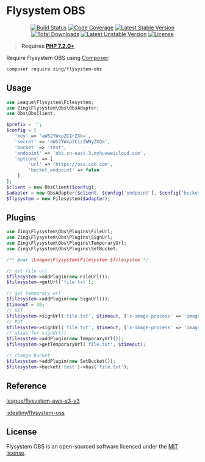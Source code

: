 # Flysystem OBS
<p align="center">
<a href="https://github.com/zingimmick/flysystem-obs/actions"><img src="https://github.com/zingimmick/flysystem-obs/workflows/tests/badge.svg" alt="Build Status"></a>
<a href="https://codecov.io/gh/zingimmick/flysystem-obs"><img src="https://codecov.io/gh/zingimmick/flysystem-obs/branch/master/graph/badge.svg" alt="Code Coverage" /></a>
<a href="https://packagist.org/packages/zing/flysystem-obs"><img src="https://poser.pugx.org/zing/flysystem-obs/v/stable.svg" alt="Latest Stable Version"></a>
<a href="https://packagist.org/packages/zing/flysystem-obs"><img src="https://poser.pugx.org/zing/flysystem-obs/downloads" alt="Total Downloads"></a>
<a href="https://packagist.org/packages/zing/flysystem-obs"><img src="https://poser.pugx.org/zing/flysystem-obs/v/unstable.svg" alt="Latest Unstable Version"></a>
<a href="https://packagist.org/packages/zing/flysystem-obs"><img src="https://poser.pugx.org/zing/flysystem-obs/license" alt="License"></a>
</p>

> **Requires [PHP 7.2.0+](https://php.net/releases/)**

Require Flysystem OBS using [Composer](https://getcomposer.org):

```bash
composer require zing/flysystem-obs
```

## Usage

```php
use League\Flysystem\Filesystem;
use Zing\Flysystem\Obs\ObsAdapter;
use Obs\ObsClient;

$prefix = '';
$config = [
   'key' => 'aW52YWxpZC1rZXk=',
   'secret' => 'aW52YWxpZC1zZWNyZXQ=',
   'bucket' => 'test',
   'endpoint' => 'obs.cn-east-3.myhuaweicloud.com',
   'options' => [
        'url' => 'https://oss.cdn.com',
        'bucket_endpoint' => false
    ]
];
$client = new ObsClient($config);
$adapter = new ObsAdapter($client, $config['endpoint'], $config['bucket'], $prefix, $config['options']);
$flysystem = new Filesystem($adapter);
```

## Plugins

```php
use Zing\Flysystem\Obs\Plugins\FileUrl;
use Zing\Flysystem\Obs\Plugins\SignUrl;
use Zing\Flysystem\Obs\Plugins\TemporaryUrl;
use Zing\Flysystem\Obs\Plugins\SetBucket;

/** @var \League\Flysystem\Filesystem $filesystem */

// get file url
$filesystem->addPlugin(new FileUrl());
$filesystem->getUrl('file.txt');

// get temporary url
$filesystem->addPlugin(new SignUrl());
$timeout = 30;
// GET
$filesystem->signUrl('file.txt', $timeout, ['x-image-process' => 'image/crop,x_100,y_50']);
// PUT
$filesystem->signUrl('file.txt', $timeout, ['x-image-process' => 'image/crop,x_100,y_50'], 'PUT');
// alias for signUrl()
$filesystem->addPlugin(new TemporaryUrl());
$filesystem->getTemporaryUrl('file.txt', $timeout);

// change bucket
$filesystem->addPlugin(new SetBucket());
$filesystem->bucket('test')->has('file.txt');
```

## Reference

[league/flysystem-aws-s3-v3](https://github.com/thephpleague/flysystem-aws-s3-v3)

[iidestiny/flysystem-oss](https://github.com/iiDestiny/flysystem-oss)

## License

Flysystem OBS is an open-sourced software licensed under the [MIT license](LICENSE).
